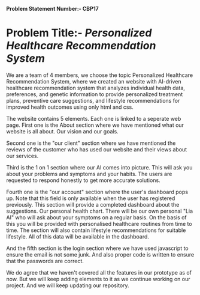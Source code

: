 <b>Problem Statement Number:- CBP17</b>

<h1><b>Problem Title:- <em>Personalized Healthcare Recommendation System</em></b></h1>

We are a team of 4 members, we choose the topic Personalized Healthcare Recommendation System,
where we created an website with AI-driven healthcare recommendation system that analyzes individual health data, preferences, and genetic information to provide personalized treatment plans, preventive care suggestions, and lifestyle recommendations for improved health outcomes using only html and css.

The website  contains 5 elements. Each one is linked to a seperate web page.
First one is the About section where we have mentioned what our website is all about. Our vision and our goals.

Second one is the "our client" section where we have mentioned the reviews of the customer who has used our website and their views about our services.

Third is the 1 on 1 section where our AI comes into picture. This will ask you about your problems and symptoms and your habits. The users are requested to respond honestly 
to get more accurate solutions.

Fourth one is the "our account" section where the user's dashboard pops up. Note that this field is only available when the user has registered previously. This section will provide a completed dashboard about the suggestions. Our personal health chart. There will be our own personal "Lia AI" who will ask about your symptoms on a regular basis. On the basis of this you will be provided with personalised healthcare routines from time to time. The section will also contain lifestyle recommendations for suitable lifestyle. All of this data will be available in the dashboard.

And the fifth section is the login section where we have used javascript to ensure the email is not some junk. And also proper code is written to ensure that the passwords are correct.

We do agree that we haven't covered all the features in our prototype as of now. But we will keep adding elements to it as we continue working on our project. 
And we will keep updating our repository.
